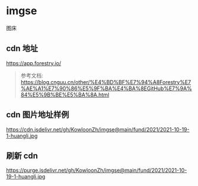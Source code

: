 # imgse
图床

## cdn 地址
https://app.forestry.io/
> 参考文档: https://blog.cnguu.cn/other/%E4%BD%BF%E7%94%A8Forestry%E7%AE%A1%E7%90%86%E5%9F%BA%E4%BA%8EGitHub%E7%9A%84%E5%9B%BE%E5%BA%8A.html

## cdn 图片地址样例
https://cdn.jsdelivr.net/gh/KowloonZh/imgse@main/fund/2021/2021-10-19-1-huangli.jpg

## 刷新 cdn
https://purge.jsdelivr.net/gh/KowloonZh/imgse@main/fund/2021/2021-10-19-1-huangli.jpg

